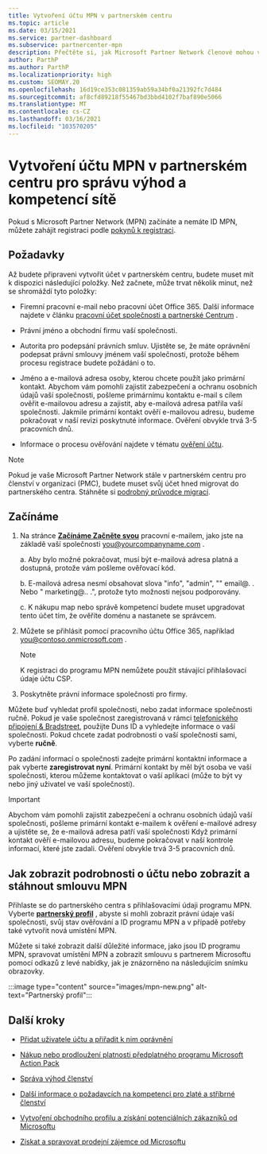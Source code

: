 ```yaml
---
title: Vytvoření účtu MPN v partnerském centru
ms.topic: article
ms.date: 03/15/2021
ms.service: partner-dashboard
ms.subservice: partnercenter-mpn
description: Přečtěte si, jak Microsoft Partner Network členové mohou vytvořit účet partnerského centra za účelem správy svých síťových výhod a kompetencí.
author: ParthP
ms.author: ParthP
ms.localizationpriority: high
ms.custom: SEOMAY.20
ms.openlocfilehash: 16d19ce353c081359ab59a34bf0a21392fc7d484
ms.sourcegitcommit: af8cfd89218f55467bd3bbd4102f7baf890e5066
ms.translationtype: MT
ms.contentlocale: cs-CZ
ms.lasthandoff: 03/16/2021
ms.locfileid: "103570205"
---
```

# <a name="create-an-mpn-account-in-partner-center-to-manage-network-benefits-and-competencies"></a>Vytvoření účtu MPN v partnerském centru pro správu výhod a kompetencí sítě


Pokud s Microsoft Partner Network (MPN) začínáte a nemáte ID MPN, můžete zahájit registraci podle [pokynů k registraci](https://partner.microsoft.com/dashboard/account/v3/enrollment/introduction/partnership).

## <a name="prerequisites"></a>Požadavky 

Až budete připraveni vytvořit účet v partnerském centru, budete muset mít k dispozici následující položky.  Než začnete, může trvat několik minut, než se shromáždí tyto položky:

- Firemní pracovní e-mail nebo pracovní účet Office 365. Další informace najdete v článku [pracovní účet společnosti a partnerské Centrum](azure-active-directory-tenants-and-partner-center.md) . 
 
- Právní jméno a obchodní firmu vaší společnosti.

- Autorita pro podepsání právních smluv. Ujistěte se, že máte oprávnění podepsat právní smlouvy jménem vaší společnosti, protože během procesu registrace budete požádáni o to.

- Jméno a e-mailová adresa osoby, kterou chcete použít jako primární kontakt. Abychom vám pomohli zajistit zabezpečení a ochranu osobních údajů vaší společnosti, pošleme primárnímu kontaktu e-mail s cílem ověřit e-mailovou adresu a zajistit, aby e-mailová adresa patřila vaší společnosti. Jakmile primární kontakt ověří e-mailovou adresu, budeme pokračovat v naší revizi poskytnuté informace. Ověření obvykle trvá 3-5 pracovních dnů. 

- Informace o procesu ověřování najdete v tématu [ověření účtu](verification-responses.md).

>[!NOTE]
>Pokud je vaše Microsoft Partner Network stále v partnerském centru pro členství v organizaci (PMC), budete muset svůj účet hned migrovat do partnerského centra. Stáhněte si [podrobný průvodce migrací](https://assetsprod.microsoft.com/mpn/migrate-pmc-pc-mpa-guide.pptx).

## <a name="get-started"></a>Začínáme

1. Na stránce [**Začínáme Začněte svou**](https://partner.microsoft.com/dashboard/account/v3/enrollment/introduction/partnership) pracovní e-mailem, jako jste na základě vaší společnosti you@yourcompanyname.com .

 
    a.  Aby bylo možné pokračovat, musí být e-mailová adresa platná a dostupná, protože vám pošleme ověřovací kód.

    b.  E-mailová adresa nesmí obsahovat slova "info", "admin", "" email@. . Nebo " marketing@.. .", protože tyto možnosti nejsou podporovány.

    c.  K nákupu map nebo správě kompetencí budete muset upgradovat tento účet tím, že ověříte doménu a nastanete se správcem. 

2. Můžete se přihlásit pomocí pracovního účtu Office 365, například you@contoso.onmicrosoft.com .

   >[!NOTE]
   > K registraci do programu MPN nemůžete použít stávající přihlašovací údaje účtu CSP.

3. Poskytněte právní informace společnosti pro firmy.

Můžete buď vyhledat profil společnosti, nebo zadat informace společnosti ručně. Pokud je vaše společnost zaregistrovaná v rámci [telefonického připojení & Bradstreet](https://partner.microsoft.com/marketing/usisvshowcase/dunandbrad), použijte Duns ID a vyhledejte informace o vaší společnosti. Pokud chcete zadat podrobnosti o vaší společnosti sami, vyberte **ručně**.

Po zadání informací o společnosti zadejte primární kontaktní informace a pak vyberte **zaregistrovat nyní**.
Primární kontakt by měl být osoba ve vaší společnosti, kterou můžeme kontaktovat o vaší aplikaci (může to být vy nebo jiný uživatel ve vaší společnosti).

>[!IMPORTANT]
>Abychom vám pomohli zajistit zabezpečení a ochranu osobních údajů vaší společnosti, pošleme primární kontakt e-mailem k ověření e-mailové adresy a ujistěte se, že e-mailová adresa patří vaší společnosti Když primární kontakt ověří e-mailovou adresu, budeme pokračovat v naší kontrole informací, které jste zadali. Ověření obvykle trvá 3-5 pracovních dnů. 

## <a name="how-to-view-account-details-or-view-and-download-the-mpn-agreement"></a>Jak zobrazit podrobnosti o účtu nebo zobrazit a stáhnout smlouvu MPN

Přihlaste se do partnerského centra s přihlašovacími údaji programu MPN. Vyberte [**partnerský profil**](https://partner.microsoft.com/pcv/accountsettings/connectedpartnerprofile) , abyste si mohli zobrazit právní údaje vaší společnosti, svůj stav ověřování a ID programu MPN a v případě potřeby také vytvořit nová umístění MPN. 

Můžete si také zobrazit další důležité informace, jako jsou ID programu MPN, spravovat umístění MPN a zobrazit smlouvu s partnerem Microsoftu pomocí odkazů z levé nabídky, jak je znázorněno na následujícím snímku obrazovky.

:::image type="content" source="images/mpn-new.png" alt-text="Partnerský profil":::


## <a name="next-steps"></a>Další kroky

-   [Přidat uživatele účtu a přiřadit k nim oprávnění](create-user-accounts-and-set-permissions.md)

-   [Nákup nebo prodloužení platnosti předplatného programu Microsoft Action Pack](mpn-get-action-pack.md)

-   [Správa výhod členství](manage-your-partner-network-benefits.md)

-   [Další informace o požadavcích na kompetenci pro zlaté a stříbrné členství](https://partner.microsoft.com/membership/competencies)

-   [Vytvoření obchodního profilu a získání potenciálních zákazníků od Microsoftu](create-a-marketing-profile.md)

-   [Získat a spravovat prodejní zájemce od Microsoftu](manage-leads.md)
